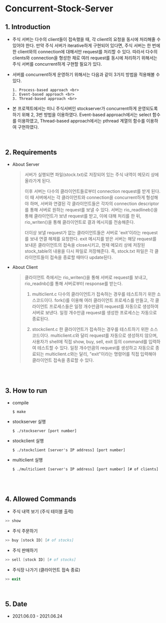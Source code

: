 # Concurrent-Stock-Server

## 1. Introduction
- 주식 서버는 다수의 client들이 접속했을 때, 각 client의 요청을 동시에 처리해줄 수 있어야 한다. 만약 주식 서버가 iterative하게 구현되어 있다면, 주식 서버는 한 번에 한 client와의 connection에 대해서만 request를 처리할 수 있다. 따라서 다수의 clients와 connection을 형성한 채로 여러 request를 동시에 처리하기 위해서는 주식 서버를 concurrent하게 구현할 필요가 있다. <br>

- 서버를 concurrent하게 운영하기 위해서는 다음과 같이 3가지 방법을 적용해볼 수 있다.<br>
  ```
  1. Process-based approach <br>
  2. Event-based approach <br>
  3. Thread-based approach <br>
  ```

- 본 프로젝트에서는 미니 주식서버인 stockserver가 concurrent하게 운영되도록 하기 위해 2, 3번 방법을 이용하였다. Event-based approach에서는 select 함수를 이용하였고, Thread-based approach에서는 pthread 계열의 함수를 이용하여 구현하였다. <br>
<br>

## 2. Requirements
- About Server
  >  
  >  서버가 실행되면 파일(stock.txt)로 저장되어 있는 주식 내역이 메모리 상에 올라가게 된다.
  >
  > 이후 서버는 다수의 클라이언트들로부터 connection request를 받게 된다. 이 때 서버에서는 각 클라이언트와 connection을 concurrent하게 형성해야 하며, 서버와 연결된 각 클라이언트들은 각자의 connection descriptor를 통해 서버로 원하는 request를 보낼 수 있다. 서버는 rio_readlineb()을 통해 클라이언트가 보낸 request를 받고, 이에 대해 처리를 한 뒤, rio_writen()을 통해 클라이언트로 결과 메시지를 전송해준다.
  >
  > 더이상 보낼 request가 없는 클라이언트들은 서버로 'exit'이라는 request를 보내 연결 해제를 요청한다. exit 메시지를 받은 서버는 해당 request를 보내온 클라이언트의 접속을 close시키고, 현재 메모리 상에 저장된 stock_table의 내용을 다시 파일로 저장해준다. 즉, stock.txt 파일은 각 클라이언트들이 접속을 종료할 때마다 update된다.
  > 

- About Client
  > 클라이언트 측에서는 rio_writen()을 통해 서버로 request를 보내고, rio_readnb()를 통해 서버로부터 response를 받는다.
  >
  > 1. multiclient.c 
  > 다수의 클라이언트가 접속하는 경우를 테스트하기 위한 소스코드이다. fork()를 이용해 여러 클라이언트 프로세스를 만들고, 각 클라이언트 프로세스들은 일정 개수만큼의 request를 자동으로 생성하여 서버로 보낸다. 일정 개수만큼 request를 생성한 프로세스는 자동으로 종료된다. 
  >
  > 2. stockclient.c 
  > 한 클라이언트가 접속하는 경우를 테스트하기 위한 소스코드이다. multiclient.c와 달리 request를 자동으로 생성하지 않으며, 사용자가 shell에 직접 show, buy, sell, exit 등의 command를 입력하여 테스트할 수 있다. 일정 개수만큼의 request를 생성하고 자동으로 종료되는 multiclient.c와는 달리, "exit"이라는 명령어를 직접 입력해야 클라이언트 접속을 종료할 수 있다.

<br><br>

## 3. How to run
- compile

  ```
  $ make
  ```

- stockserver 실행

  ```
  $ ./stockserver [port number]
  ```

- stockclient 실행

  ```
  $ ./stockclient [server's IP address] [port number]
  ```

- multiclient 실행

  ```
  $ ./multiclient [server's IP address] [port number] [# of clients]
  ```
<br><br>

## 4. Allowed Commands
- 주식 내역 보기 (주식 테이블 출력)

```powershell
>> show
```

- 주식 주문하기

```powershell
>> buy [stock ID] [# of stocks]
```

- 주식 판매하기

```powershell
>> sell [stock ID] [# of stocks]
```

- 주식장 나가기 (클라이언트 접속 종료)

```powershell
>> exit
```
<br>

## 5. Date
- 2021.06.03 - 2021.06.24
